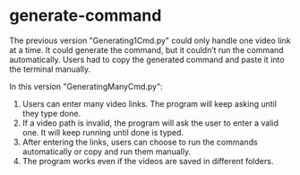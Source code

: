 # generate-command
The previous version "Generating1Cmd.py" could only handle one video link at a time. It could generate the command, but it couldn’t run the command automatically. Users had to copy the generated command and paste it into the terminal manually.

In this version "GeneratingManyCmd.py":
1. Users can enter many video links. The program will keep asking until they type done.
2. If a video path is invalid, the program will ask the user to enter a valid one. It will keep running until done is typed.
3. After entering the links, users can choose to run the commands automatically or copy and run them manually.
4. The program works even if the videos are saved in different folders.
